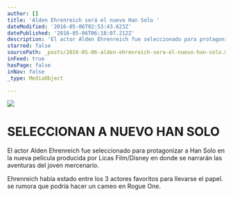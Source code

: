 ```yaml
---
author: []
title: 'Alden Ehrenreich será el nuevo Han Solo '
dateModified: '2016-05-06T02:53:43.623Z'
datePublished: '2016-05-06T06:18:07.212Z'
description: 'El actor Alden Ehrenreich fue seleccionado para protagonizar a Han Solo en la nueva película producida por Licas Film/Disney en donde se narrarán las aventuras del joven mercenario. '
starred: false
sourcePath: _posts/2016-05-06-alden-ehrenreich-sera-el-nuevo-han-solo.md
inFeed: true
hasPage: false
inNav: false
_type: MediaObject

---
```

![](https://the-grid-user-content.s3-us-west-2.amazonaws.com/076253e2-d752-4390-a049-8808966cd302.jpg)

# SELECCIONAN A NUEVO HAN SOLO

El actor Alden Ehrenreich fue seleccionado para protagonizar a Han Solo en la nueva película producida por Licas Film/Disney en donde se narrarán las aventuras del joven mercenario. 

Ehrenreich había estado entre los 3 actores favoritos para llevarse el papel. se rumora que podría hacer un cameo en Rogue One.